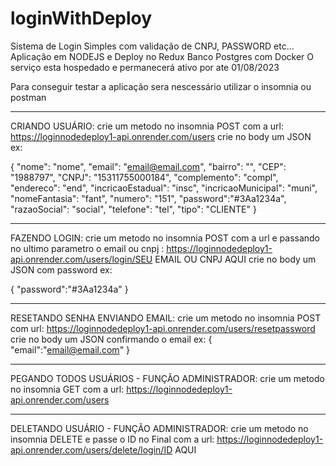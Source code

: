 # loginWithDeploy
Sistema de Login Simples com validação de CNPJ, PASSWORD etc...
Aplicação em NODEJS e Deploy no Redux
Banco Postgres com Docker 
O serviço esta hospedado e permanecerá ativo por ate 01/08/2023

Para conseguir testar a aplicação sera nescessário utilizar o insomnia ou postman

----------------------------------------------

CRIANDO USUÁRIO:
crie um metodo no insomnia POST com a url: https://loginnodedeploy1-api.onrender.com/users
crie no body um JSON ex:

{
	      "nome": "nome",
        "email": "email@email.com",
        "bairro": "",
        "CEP": "1988797",
        "CNPJ": "15311755000184",
        "complemento": "compl",
        "endereco": "end",
        "incricaoEstadual": "insc",
        "incricaoMunicipal": "muni",
        "nomeFantasia": "fant",
        "numero": "151",
        "password":"#3Aa1234a",
        "razaoSocial": "social",
        "telefone": "tel",
        "tipo": "CLIENTE"
}


---------------------------------------------------
FAZENDO LOGIN:
crie um metodo no insomnia POST com a url e passando no ultimo parametro o email ou cnpj :
https://loginnodedeploy1-api.onrender.com/users/login/SEU EMAIL OU CNPJ AQUI
crie no body um JSON com password ex:

{
	"password":"#3Aa1234a"
}


---------------------------------------------------
RESETANDO SENHA ENVIANDO EMAIL:
crie um metodo no insomnia POST com url: https://loginnodedeploy1-api.onrender.com/users/resetpassword
crie no body um JSON confirmando o email ex:
{
	"email":"email@email.com"
}


---------------------------------------------------
PEGANDO TODOS USUÁRIOS - FUNÇÃO ADMINISTRADOR:
crie um metodo no insomnia GET com a url: https://loginnodedeploy1-api.onrender.com/users


--------------------------------------------------
DELETANDO USUÁRIO - FUNÇÃO ADMINISTRADOR:
crie um metodo no insomnia DELETE  e passe o ID no Final com a url:
https://loginnodedeploy1-api.onrender.com/users/delete/login/ID AQUI




